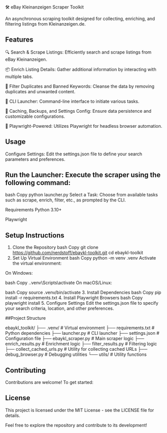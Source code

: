 🛠️ eBay Kleinanzeigen Scraper Toolkit

An asynchronous scraping toolkit designed for collecting, enriching, and filtering listings from Kleinanzeigen.de.

## Features
🔍 Search & Scrape Listings: Efficiently search and scrape listings from eBay Kleinanzeigen.

📦 Enrich Listing Details: Gather additional information by interacting with multiple tabs.

🧹 Filter Duplicates and Banned Keywords: Cleanse the data by removing duplicates and unwanted content.

🧠 CLI Launcher: Command-line interface to initiate various tasks.

💾 Caching, Backups, and Settings Config: Ensure data persistence and customizable configurations.

🧰 Playwright-Powered: Utilizes Playwright for headless browser automation.

## Usage
Configure Settings: Edit the settings.json file to define your search parameters and preferences.

## Run the Launcher: Execute the scraper using the following command:

bash
Copy
python launcher.py
Select a Task: Choose from available tasks such as scrape, enrich, filter, etc., as prompted by the CLI.

Requirements
Python 3.10+

Playwright

## Setup Instructions
1. Clone the Repository
bash
Copy
git clone https://github.com/nerdstoff/ebaykl-toolkit.git
cd ebaykl-toolkit
2. Set Up Virtual Environment
bash
Copy
python -m venv .venv
Activate the virtual environment:

On Windows:

bash
Copy
.\.venv\Scripts\activate
On macOS/Linux:

bash
Copy
source .venv/bin/activate
3. Install Dependencies
bash
Copy
pip install -r requirements.txt
4. Install Playwright Browsers
bash
Copy
playwright install
5. Configure Settings
Edit the settings.json file to specify your search criteria, location, and other preferences.

##Project Structure

ebaykl_toolkit/
├── .venv/                 # Virtual environment
├── requirements.txt       # Python dependencies
├── launcher.py            # CLI launcher
├── settings.json          # Configuration file
├── ebaykl_scraper.py      # Main scraper logic
├── enrich_results.py      # Enrichment logic
├── filter_results.py      # Filtering logic
├── collect_cached_urls.py # Utility for collecting cached URLs
├── debug_browser.py       # Debugging utilities
└── utils/                 # Utility functions
## Contributing
Contributions are welcome! To get started:

## License
This project is licensed under the MIT License - see the LICENSE file for details.

Feel free to explore the repository and contribute to its development!
